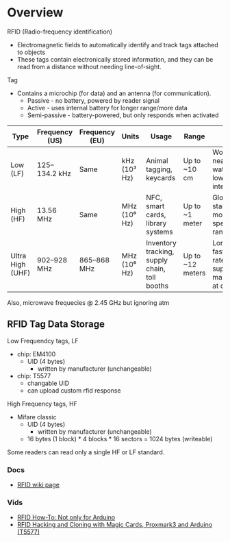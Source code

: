 # Overview

RFID (Radio-frequency identification)

- Electromagnetic fields to automatically identify and track tags attached to objects
- These tags contain electronically stored information, and they can be read from a distance without needing line-of-sight.

Tag

- Contains a microchip (for data) and an antenna (for communication).
    - Passive - no battery, powered by reader signal
    - Active - uses internal battery for longer range/more data
    - Semi-passive - battery-powered, but only responds when activated


| Type             | Frequency (US) | Frequency (EU) | Units        | Usage                                         | Range            | Pros                                                   | Cons                                                  |
|------------------|----------------|----------------|--------------|-----------------------------------------------|------------------|--------------------------------------------------------|-------------------------------------------------------|
| Low (LF)         | 125–134.2 kHz  | Same           | kHz (10³ Hz) | Animal tagging, keycards                      | Up to ~10 cm     | Works well near water/metal, low interference          | Short range, slow data rate                           |
| High (HF)        | 13.56 MHz      | Same           | MHz (10⁶ Hz) | NFC, smart cards, library systems             | Up to ~1 meter   | Global standard, moderate speed and range              | Some sensitivity to metal and water                   |
| Ultra High (UHF) | 902–928 MHz    | 865–868 MHz    | MHz (10⁶ Hz) | Inventory tracking, supply chain, toll booths | Up to ~12 meters | Long range, fast data rate, supports many tags at once | More affected by metal/liquids, regulated differently |

Also, microwave frequecies @ 2.45 GHz but ignoring atm

## RFID Tag Data Storage

Low Frequendcy tags, LF 

- chip: EM4100
    - UID (4 bytes)
        - written by manufacturer (unchangeable)
- chip: T5577
    - changable UID
    - can upload custom rfid response

High Frequency tags, HF
  
- Mifare classic
    - UID (4 bytes)
        - written by manufacturer (unchangeable)
    - 16 bytes (1 block) * 4 blocks * 16 sectors = 1024 bytes (writeable)

Some readers can read only a single HF or LF standard.

### Docs

- [RFID wiki page](https://en.wikipedia.org/wiki/Radio-frequency_identification)

### Vids

- [RFID How-To: Not only for Arduino](https://www.youtube.com/watch?v=vEkfa3OMvec&t=230s)
- [RFID Hacking and Cloning with Magic Cards, Proxmark3 and Arduino (T5577)](https://www.youtube.com/watch?v=eVIq3--O8bM)